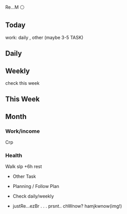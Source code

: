 
Re...M ⚪


## Today
work: daily , other (maybe 3-5 TASK)

## Daily

## Weekly
check this week

## This Week

## Month

### Work/income
Crp

### Health
Walk
slp +6h
rest


- Other Task

* Planning / Follow Plan
* Check daily/weekly


* justRe...ezBr . . . prsnt..
chWnow? hamjkwnow(img!)
